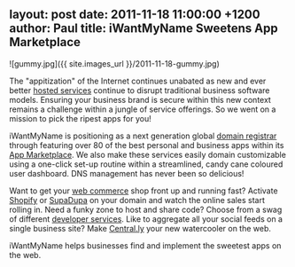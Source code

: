 layout: post
date: 2011-11-18 11:00:00 +1200
author: Paul
title: iWantMyName Sweetens App Marketplace
----

![gummy.jpg]({{ site.images_url }}/2011-11-18-gummy.jpg)

The "appitization" of the Internet continues unabated as new and ever better [hosted services](https://iwantmyname.co.nz/services) continue to disrupt traditional business software models. Ensuring your business brand is secure within this new context remains a challenge within a jungle of service offerings. So we went on a mission to pick the ripest apps for you! 

iWantMyName is positioning as a next generation global [domain registrar](https://iwantmyname.co.nz/) through featuring over 80 of the best personal and business apps within its [App Marketplace](https://iwantmyname.co.nz/services). We also make these services easily domain customizable using a one-click set-up routine within a streamlined, candy cane coloured user dashboard. DNS management has never been so delicious!

Want to get your [web commerce](https://iwantmyname.co.nz/services/ecommerce-hosting/) shop front up and running fast? Activate [Shopify](https://iwantmyname.co.nz/features/applications/custom-domain-apps/e-commerce/shopify-hosted-online-store-platform-and-shop-software) or [SupaDupa](https://iwantmyname.co.nz/services/ecommerce-hosting/supadupa-custom-domain) on your domain and watch the online sales start rolling in. Need a funky zone to host and share code? Choose from a swag of different [developer services](https://iwantmyname.co.nz/services/developer/). Like to aggregate all your social feeds on a single business site? Make [Central.ly](https://iwantmyname.co.nz/services/website-builder/centrally-custom-domain) your new watercooler on the web.

iWantMyName helps businesses find and implement the sweetest apps on the web.
